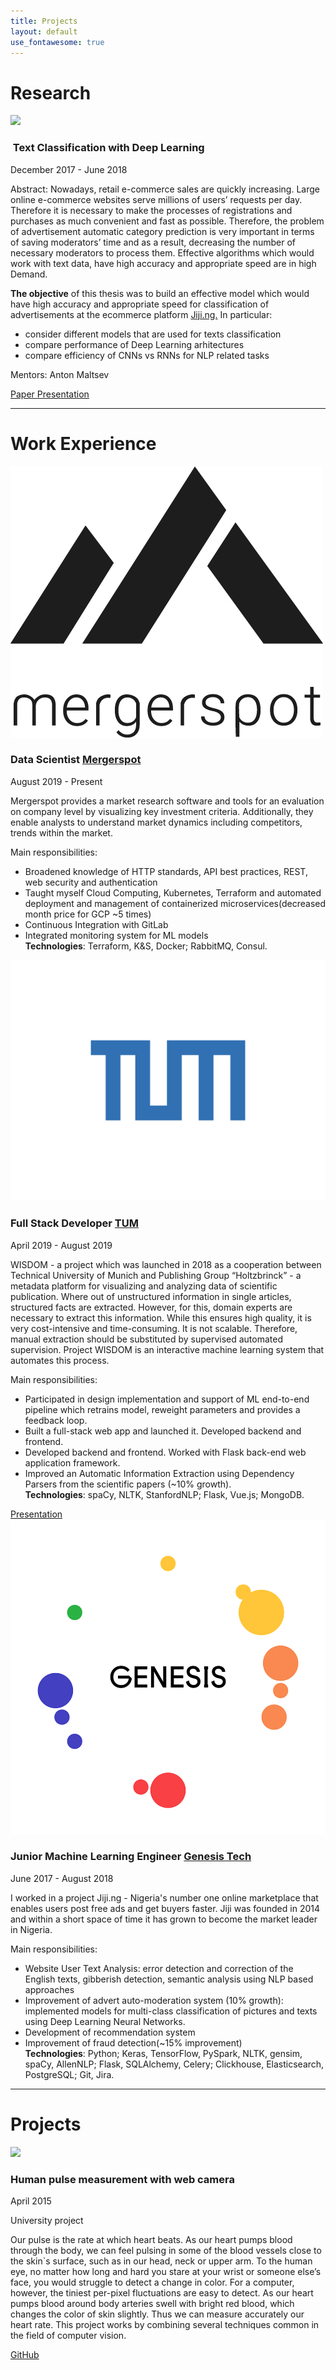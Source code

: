 ```yaml
---
title: Projects
layout: default
use_fontawesome: true
---
```


<!-- Research -->
<h1 class="section-title">Research</h1>

<div class="row content-row">
<div class="col-12 col-sm-4 image-wrapper">
    <img src="{{ site.baseurl }}/images/thesis.jpg">
</div>
<div class="col-12 col-sm-8">
    <h3>​ Text Classification with Deep Learning </h3>
    <p class="italic">December 2017 - June 2018 </p>
    <p><span class="bold">Abstract:</span> Nowadays, retail e-commerce sales are quickly increasing. Large online e-commerce websites serve millions of users’ requests per day. Therefore it is necessary to make the processes of registrations and purchases as much convenient and fast as possible. Therefore, the problem of advertisement automatic category prediction is very important in terms of saving moderators’ time and as a result, decreasing the number of necessary moderators to process them. Effective algorithms which would work with text data, have high accuracy and appropriate speed are in high Demand.</p>
    <p><b>The objective</b> of this thesis was to build an effective model which would have high accuracy and appropriate speed for classification of advertisements at the ecommerce platform <a href="https://jiji.ng/">Jiji.ng.</a> 
    In particular:
        <ul>
            <li> consider different models that are used for texts classification </li>
            <li> compare performance of Deep Learning arhitectures </li>
            <li> compare efficiency of CNNs vs RNNs for NLP related tasks </li>
        </ul>
    </p>
    <p><span class="bold"> Mentors:</span> Anton Maltsev</p>
    <a href="https://github.com/tankz0r/Bachelor_thesis/blob/master/Thesis/thesis.pdf" class="btn btn-light">
        <i class="fa fa-file"></i> Paper
    </a>
    <a href="https://github.com/tankz0r/Bachelor_thesis/blob/master/Presentation/presentation.pdf" class="btn btn-light">
        <i class="fa fa-file"></i> Presentation
    </a>

</div>
</div>
<hr>

<!-- Experience -->
<h1 class="section-title">Work Experience</h1>

<div class="row content-row">

<div class="col-12 col-sm-4 image-wrapper">
    <img src="images/mergerspot_.jpg">
</div>
<div class="col-12 col-sm-8">
    <h3>Data Scientist <a href="https://mergerspot.de/" class="btn btn-light"> Mergerspot </a></h3>
    <p class="italic">August 2019 - Present</p>
Mergerspot provides a market research software and tools for an evaluation on company level by visualizing key investment criteria. Additionally, they enable analysts to understand market dynamics including competitors, trends within the market.
    <p> Main responsibilities:
        <ul>
        <li>Broadened knowledge of HTTP standards, API best practices, REST, web security and authentication</li>
        <li>Taught myself Cloud Computing, Kubernetes, Terraform and automated deployment and management of containerized microservices(decreased month price for GCP ~5 times)</li>
        <li>Continuous Integration with GitLab</li>
        <li>Integrated monitoring system for ML models</li>
        <b>Technologies</b>:​​ Terraform, K&S, Docker; RabbitMQ, Consul.
        </ul>
    </p>
</div>


<div class="col-12 col-sm-4 image-wrapper">
    <img src="images/tum.png">
</div>
<div class="col-12 col-sm-8">
    <h3>Full Stack Developer <a href="https://tum.de/" class="btn btn-light"> TUM </a></h3>
    <p class="italic">April 2019 - August 2019</p>
WISDOM - a project which was launched in 2018 as a cooperation between Technical University of Munich and Publishing Group “Holtzbrinck” - a metadata platform for visualizing and analyzing data of scientific publication. Where out of unstructured information in single articles, structured facts are extracted. However, for this, domain experts are necessary to extract this information. While this ensures high quality, it is very cost-intensive and time-consuming. It is not scalable. Therefore, manual extraction should be substituted by supervised automated supervision. Project WISDOM is an interactive machine learning system that automates this process. 
    <p> Main responsibilities:
        <ul>
      <li>Participated in design implementation and support of ML end-to-end pipeline which retrains
model, reweight parameters and provides a feedback loop.</li>
      <li>Built a full-stack web app and launched it. Developed backend and frontend.</li>
      <li>Developed backend and frontend. Worked with Flask back-end web application framework.</li> 
      <li>Improved an Automatic Information Extraction using Dependency Parsers from the scientific papers (~10% growth).</li>
        <b>Technologies</b>:​​ spaCy, NLTK, StanfordNLP; Flask, Vue.js; MongoDB.
        </ul>
    </p>
     <a href="https://drive.google.com/file/d/1pjNF23L06DOhLyrhXl_eAR-LtB7kaOcC/view?usp=sharing" class="btn btn-light">
        <i class="fa fa-file"></i> Presentation
    </a>
</div>


<div class="col-12 col-sm-4 image-wrapper">
    <img src="images/genesis.png">
</div>
<div class="col-12 col-sm-8">
    <h3>Junior Machine Learning Engineer <a href="https://gen.tech/" class="btn btn-light"> Genesis Tech</a></h3>
    <p class="italic">June 2017 - August 2018</p>
    I worked in a project Jiji.ng - Nigeria's number one online marketplace that enables users post free ads and get buyers faster. Jiji was founded in 2014 and within a short space of time it has grown to become the market leader in Nigeria. 
    <p> Main responsibilities:
        <ul>
        <li>Website User Text Analysis: error detection and correction of the English texts, gibberish detection, semantic analysis using NLP based approaches </li>
        <li>Improvement of advert auto-moderation system (10% growth): implemented models for multi-class classification of pictures and texts using Deep Learning Neural Networks. </li>
        <li>Development of recommendation system </li>
        <li>Improvement of fraud detection(~15% improvement)</li>
        <b>Technologies</b>:​​ Python; Keras, TensorFlow, PySpark, NLTK, gensim, spaCy, AllenNLP; Flask, SQLAlchemy, Celery; Clickhouse, Elasticsearch, PostgreSQL; Git, Jira.
        </ul>
    </p>
</div>
</div>
<hr>


<!-- Projects -->
<h1 class="section-title">Projects</h1>

<div class="row content-row">
<div class="col-12 col-sm-4">
    <img src="{{ site.baseurl }}/images/landmark.png">
</div>
<div class="col-12 col-sm-8">
    <h3>Human pulse measurement with web camera</h3>
    <p class="italic">April 2015</p>
    <p class="note">
        <i class="fa fa-star"></i>
        University project
    </p>
    <p>Our pulse is the rate at which heart beats. As our heart pumps blood through the body, we can feel pulsing in some of the blood vessels close to the skin`s surface, such as in our head, neck or upper arm. To the human eye, no matter how long and hard you stare at your wrist or someone else’s face, you would struggle to detect a change in color. For a computer, however, the tiniest per-pixel fluctuations are easy to detect. As our heart pumps blood around body arteries swell with bright red blood, which changes the color of skin slightly. Thus we can measure accurately our heart rate. This project works by combining several techniques common in the field of computer vision.</p>
    <a href="https://github.com/tankz0r/KPI-2016-Human-pulse-measurement" class="btn btn-light">
        <i class="fab fa-github"></i> GitHub
    </a>
</div>
</div>
